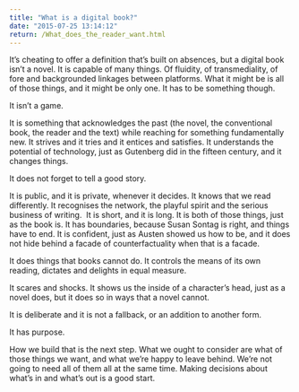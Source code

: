 ```yaml
---
title: "What is a digital book?"
date: "2015-07-25 13:14:12"
return: /What_does_the_reader_want.html
---
```


It’s cheating to offer a definition that’s built on absences, but a
digital book isn’t a novel. It is capable of many things. Of fluidity,
of transmediality, of fore and backgrounded linkages between platforms.
What it might be is all of those things, and it might be only one. It
has to be something though.

It isn’t a game.

It is something that acknowledges the past (the novel, the conventional
book, the reader and the text) while reaching for something
fundamentally new. It strives and it tries and it entices and satisfies.
It understands the potential of technology, just as Gutenberg did in the
fifteen century, and it changes things.

It does not forget to tell a good story.

It is public, and it is private, whenever it decides. It knows that we
read differently. It recognises the network, the playful spirit and the
serious business of writing.  It is short, and it is long. It is both of
those things, just as the book is. It has boundaries, because Susan
Sontag is right, and things have to end. It is confident, just as Austen
showed us how to be, and it does not hide behind a facade of
counterfactuality when that is a facade.

It does things that books cannot do. It controls the means of its own
reading, dictates and delights in equal measure.

It scares and shocks. It shows us the inside of a character’s head, just
as a novel does, but it does so in ways that a novel cannot.

It is deliberate and it is not a fallback, or an addition to another
form.

It has purpose.

How we build that is the next step. What we ought to consider are what
of those things we want, and what we’re happy to leave behind. We’re not
going to need all of them all at the same time. Making decisions about
what’s in and what’s out is a good start.  
